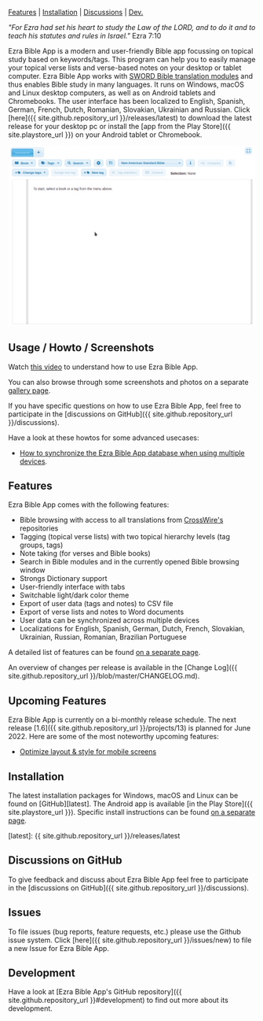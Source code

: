 <p id="navigation">
  <a href="#usage--howto--screenshots">Features</a> |
  <a href="#installation">Installation</a> |
  <a href="#discussions">Discussions</a> |
  <a href="#development">Dev.</a>
</p>

*"For Ezra had set his heart to study the Law of the LORD, and to do it and to teach his statutes and rules in Israel."* Ezra 7:10

Ezra Bible App is a modern and user-friendly Bible app focussing on topical study based on keywords/tags. This program can help you to easily manage your topical verse lists and verse-based notes on your desktop or tablet computer. Ezra Bible App works with [SWORD Bible translation modules](http://www.crosswire.org/sword) and thus enables Bible study in many languages. It runs on Windows, macOS and Linux desktop computers, as well as on Android tablets and Chromebooks. The user interface has been localized to English, Spanish, German, French, Dutch, Romanian, Slovakian, Ukrainian and Russian. Click [here]({{ site.github.repository_url }}/releases/latest) to download the latest release for your desktop pc or install the [app from the Play Store]({{ site.playstore_url }}) on your Android tablet or Chromebook.

<!--<div id="rotatingScreenshot" class="simpleBanner">
	<div class="bannerListWpr">
		<ul class="bannerList">
			<li class="default">
        <img alt="Ezra Bible App" src="/assets/screenshots/ezra_project_0_14_0_compact.png"/>
      </li>
			<li>
        <img alt="Ezra Bible App Night Mode" src="/assets/screenshots/ezra_project_night_mode_mac_compact.png"/>
      </li>
		</ul>
	</div>
</div>-->
<div class="demo">
  <img src="/assets/recordings/1.0.0_demo.gif">
</div>

<a name="usage--howto--screenshots"></a>

## Usage / Howto / Screenshots

Watch [this video](https://www.youtube.com/watch?v=b8gScfa0MqM) to understand how to use Ezra Bible App.

You can also browse through some screenshots and photos on a separate [gallery page](/gallery).

If you have specific questions on how to use Ezra Bible App, feel free to participate in the [discussions on GitHub]({{ site.github.repository_url }}/discussions).

Have a look at these howtos for some advanced usecases:

* [How to synchronize the Ezra Bible App database when using multiple devices](/howto/synchronize_database_with_multiple_devices).

<a name="features"></a>

## Features

Ezra Bible App comes with the following features:

* Bible browsing with access to all translations from [CrossWire's](http://www.crosswire.org) repositories 
* Tagging (topical verse lists) with two topical hierarchy levels (tag groups, tags)
* Note taking (for verses and Bible books)
* Search in Bible modules and in the currently opened Bible browsing window
* Strongs Dictionary support
* User-friendly interface with tabs
* Switchable light/dark color theme
* Export of user data (tags and notes) to CSV file
* Export of verse lists and notes to Word documents
* User data can be synchronized across multiple devices
* Localizations for English, Spanish, German, Dutch, French, Slovakian, Ukrainian, Russian, Romanian, Brazilian Portuguese

A detailed list of features can be found [on a separate page](/features).

An overview of changes per release is available in the [Change Log]({{ site.github.repository_url }}/blob/master/CHANGELOG.md). 

## Upcoming Features

Ezra Bible App is currently on a bi-monthly release schedule. The next release [1.6]({{ site.github.repository_url }}/projects/13) is planned for June 2022. Here are some of the most noteworthy upcoming features:

* [Optimize layout & style for mobile screens](https://github.com/ezra-bible-app/ezra-bible-app/issues/669)

<a name="installation"></a>

## Installation
The latest installation packages for Windows, macOS and Linux can be found on [GitHub][latest]. The Android app is available [in the Play Store]({{ site.playstore_url }}). Specific install instructions can be found [on a separate page](/installation).

[latest]: {{ site.github.repository_url }}/releases/latest

<a name="discussions"></a>

## Discussions on GitHub
To give feedback and discuss about Ezra Bible App feel free to participate in the [discussions on GitHub]({{ site.github.repository_url }}/discussions).

## Issues
To file issues (bug reports, feature requests, etc.) please use the Github issue system.
Click [here]({{ site.github.repository_url }}/issues/new) to file a new Issue for Ezra Bible App.

<a name="development"></a>

## Development
Have a look at [Ezra Bible App's GitHub repository]({{ site.github.repository_url }}#development) to find out more about its development.
